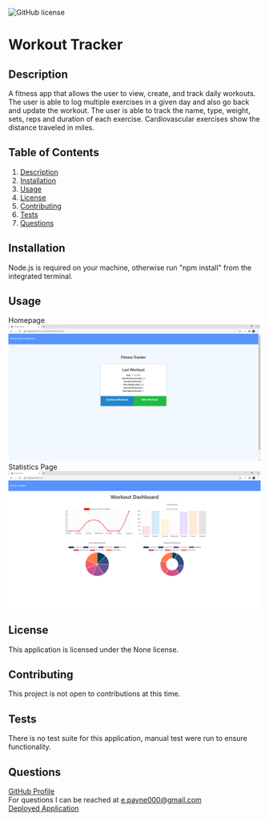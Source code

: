 ![GitHub license](https://img.shields.io/badge/license-None-Black.svg)
  # Workout Tracker

  ## Description
  A fitness app that allows the user to view, create, and track daily workouts. The user is able to log multiple exercises in a given day and also go back and update the workout. The user is able to track the name, type, weight, sets, reps and duration of each exercise. Cardiovascular exercises show the distance traveled in miles.

  ## Table of Contents
  1. [Description](#description)
  2. [Installation](#installation)
  3. [Usage](#usage)
  4. [License](#license)
  5. [Contributing](#contributing)
  6. [Tests](#tests)
  7. [Questions](#questions)

  ## Installation
  Node.js is required on your machine, otherwise run "npm install" from the integrated terminal.

  ## Usage
  Homepage
  <img alt="Screen shot of Homepage" src="./public/images/wtSS1.png">
  <br>
  Statistics Page
  <img alt="Screen shot of Statistics Page" src="./public/images/wtSS2.png">

  ## License
  This application is licensed under the None license.

  ## Contributing
  This project is not open to contributions at this time.

  ## Tests
  There is no test suite for this application, manual test were run to ensure functionality.

  ## Questions
  <a href="https://github.com/Mcduderson">GitHub Profile</a>
  <br>
  For questions I can be reached at e.payne000@gmail.com
  <br>
  <a href="https://mighty-sands-00184.herokuapp.com/">Deployed Application</a>